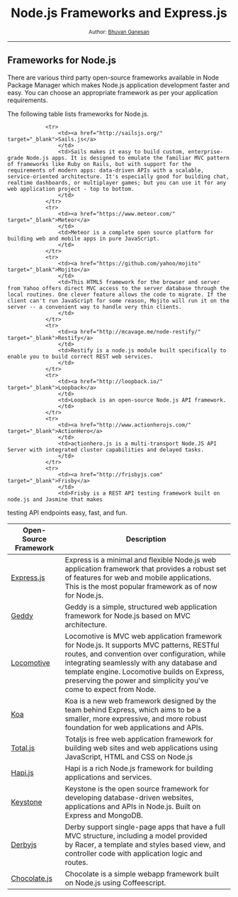 <div align="center">
  <h1>Node.js Frameworks and Express.js</h1>
  <sub>Author:
<a href="https://www.linkedin.com/in/bhuvanaganesan-l-2209047a" target="_blank">Bhuvan Ganesan</a><br>
</sub>
</div>

<hr>

## Frameworks for Node.js

There are various third party open-source frameworks available in Node Package Manager which makes Node.js application development faster and easy. 
You can choose an appropriate framework as per your application requirements.

The following table lists frameworks for Node.js.

<table class="table table-bordered">
            <thead>
                <tr>
                    <th class="w-25">Open-Source Framework
                    </th>
                    <th class="w-75">Description
                    </th>
                </tr>
            </thead>
            <tbody>
                <tr>
                    <td><a href="http://expressjs.com" target="_blank">Express.js</a>
                    </td>
                    <td>Express is a minimal and flexible Node.js web application framework that provides a robust set of features for web and mobile applications. This is the most popular framework as of now for Node.js.
                    </td>
                </tr>
                <tr>
                    <td><a href="http://geddyjs.org/" target="_blank">Geddy</a>
                    </td>
                    <td>Geddy is a simple, structured web application framework for Node.js based on MVC architecture. 
                    </td>
                </tr>
                <tr>
                    <td><a href="http://locomotivejs.org" target="_blank">Locomotive</a>
                    </td>
                    <td>Locomotive is MVC web application framework for Node.js. It supports MVC patterns, RESTful routes, and convention over configuration, while integrating seamlessly with any database and template engine. Locomotive builds on Express, preserving the power and simplicity you've come to expect from Node.
                    </td>
                </tr>
                <tr>
                    <td><a href="http://koajs.com" target="_blank">Koa</a>
                    </td>
                    <td>Koa is a new web framework designed by the team behind Express, which aims to be a smaller, more expressive, and more robust foundation for web applications and APIs.
                    </td>
                </tr>
                <tr>
                    <td><a href="https://www.totaljs.com" target="_blank">Total.js</a>
                    </td>
                    <td>Totaljs is free web application framework for building web sites and web applications using JavaScript, HTML and CSS on Node.js
                    </td>
                </tr>
                <tr>
                    <td><a href="http://hapijs.com/" target="_blank">Hapi.js</a>
                    </td>
                    <td>Hapi is a rich Node.js framework for building applications and services.
                    </td>
                </tr>
                <tr>
                    <td><a href="http://keystonejs.com/" target="_blank">Keystone</a>
                    </td>
                    <td>Keystone is the open source framework for developing database-driven websites, applications and APIs in Node.js. Built on Express and MongoDB.
                    </td>
                </tr>
                <tr>
                    <td><a href="http://derbyjs.com" target="_blank">Derbyjs</a>
                    </td>
                    <td>Derby support single-page apps that have a full MVC structure, including a model provided by&nbsp;Racer, a template and styles based view, and controller code with application logic and routes.
                    </td>
                </tr>

                <tr>
                    <td><a href="http://sailsjs.org/" target="_blank">Sails.js</a>
                    </td>
                    <td>Sails makes it easy to build custom, enterprise-grade Node.js apps. It is designed to emulate the familiar MVC pattern of frameworks like Ruby on Rails, but with support for the requirements of modern apps: data-driven APIs with a scalable, service-oriented architecture. It's especially good for building chat, realtime dashboards, or multiplayer games; but you can use it for any web application project - top to bottom.
                    </td>
                </tr>
                <tr>
                    <td><a href="https://www.meteor.com/" target="_blank">Meteor</a>
                    </td>
                    <td>Meteor is a complete open source platform for building web and mobile apps in pure JavaScript.
                    </td>
                </tr>
                <tr>
                    <td><a href="https://github.com/yahoo/mojito" target="_blank">Mojito</a>
                    </td>
                    <td>This HTML5 framework for the browser and server from Yahoo offers direct MVC access to the server database through the local routines. One clever feature allows the code to migrate. If the client can't run JavaScript for some reason, Mojito will run it on the server -- a convenient way to handle very thin clients.
                    </td>
                </tr>
                <tr>
                    <td><a href="http://mcavage.me/node-restify/" target="_blank">Restify</a>
                    </td>
                    <td>Restify is a node.js module built specifically to enable you to build correct REST web services.
                    </td>
                </tr>
                <tr>
                    <td><a href="http://loopback.io/" target="_blank">Loopback</a>
                    </td>
                    <td>Loopback is an open-source Node.js API framework. 
                    </td>
                </tr>
                <tr>
                    <td><a href="http://www.actionherojs.com/" target="_blank">ActionHero</a>
                    </td>
                    <td>actionhero.js is a multi-transport Node.JS API Server with integrated cluster capabilities and delayed tasks.
                    </td>
                </tr>
                <tr>
                    <td><a href="http://frisbyjs.com" target="_blank">Frisby</a>
                    </td>
                    <td>Frisby is a REST API testing framework built on node.js and Jasmine that makes
testing API endpoints easy, fast, and fun.</td>
                </tr>
                <tr>
                    <td><a href="https://chocolatejs.org/" target="_blank">Chocolate.js</a>
                    </td>
                    <td>Chocolate is a simple webapp framework built on Node.js using Coffeescript.
                    </td>
                </tr>
            </tbody>
        </table>
